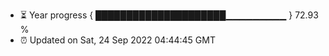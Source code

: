- ⏳ Year progress { █████████████████████▁▁▁▁▁▁▁▁▁ } 72.93 %
- ⏰ Updated on Sat, 24 Sep 2022 04:44:45 GMT

